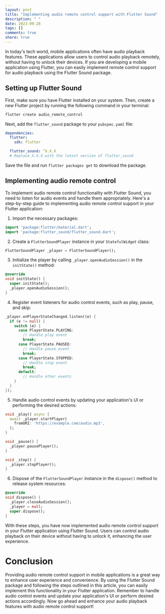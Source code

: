 ```yaml
---
layout: post
title: "Implementing audio remote control support with Flutter Sound"
description: " "
date: 2023-09-28
tags: []
comments: true
share: true
---
```


In today's tech world, mobile applications often have audio playback features. These applications allow users to control audio playback remotely, without having to unlock their devices. If you are developing a mobile application using Flutter, you can easily implement remote control support for audio playback using the Flutter Sound package.

## Setting up Flutter Sound

First, make sure you have Flutter installed on your system. Then, create a new Flutter project by running the following command in your terminal:

```bash
flutter create audio_remote_control
```

Next, add the `flutter_sound` package to your `pubspec.yaml` file:

```yaml
dependencies:
  flutter:
    sdk: flutter

  flutter_sound: ^X.X.X
  # Replace X.X.X with the latest version of flutter_sound
```

Save the file and run `flutter packages get` to download the package.

## Implementing audio remote control

To implement audio remote control functionality with Flutter Sound, you need to listen for audio events and handle them appropriately. Here's a step-by-step guide to implementing audio remote control support in your Flutter application:

1. Import the necessary packages:

```dart
import 'package:flutter/material.dart';
import 'package:flutter_sound/flutter_sound.dart';
```

2. Create a `FlutterSoundPlayer` instance in your `StatefulWidget` class:

```dart
FlutterSoundPlayer _player = FlutterSoundPlayer();
```

3. Initialize the player by calling `_player.openAudioSession()` in the `initState()` method:

```dart
@override
void initState() {
  super.initState();
  _player.openAudioSession();
}
```

4. Register event listeners for audio control events, such as play, pause, and skip:

```dart
_player.onPlayerStateChanged.listen((e) {
  if (e != null) {
    switch (e) {
      case PlayerState.PLAYING:
        // Handle play event
        break;
      case PlayerState.PAUSED:
        // Handle pause event
        break;
      case PlayerState.STOPPED:
        // Handle stop event
        break;
      default:
        // Handle other events
    }
  }
});
```

5. Handle audio control events by updating your application's UI or performing the desired actions:

```dart
void _play() async {
  await _player.startPlayer(
    fromURI: 'https://example.com/audio.mp3',
  );
}

void _pause() {
  _player.pausePlayer();
}

void _stop() {
  _player.stopPlayer();
}
```

6. Dispose of the `FlutterSoundPlayer` instance in the `dispose()` method to release system resources:

```dart
@override
void dispose() {
  _player.closeAudioSession();
  _player = null;
  super.dispose();
}
```

With these steps, you have now implemented audio remote control support in your Flutter application using Flutter Sound. Users can control audio playback on their device without having to unlock it, enhancing the user experience.

# Conclusion

Providing audio remote control support in mobile applications is a great way to enhance user experience and convenience. By using the Flutter Sound package and following the steps outlined in this article, you can easily implement this functionality in your Flutter application. Remember to handle audio control events and update your application's UI or perform desired actions accordingly. Now go ahead and enhance your audio playback features with audio remote control support!